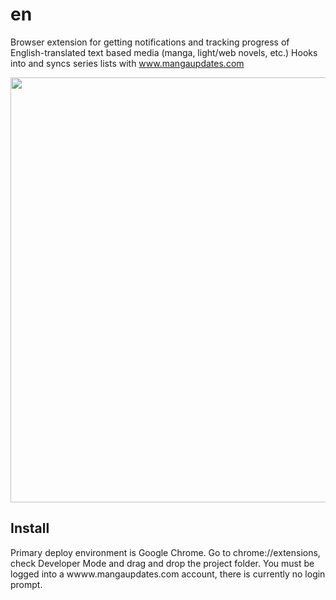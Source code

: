 # en

Browser extension for getting notifications and tracking progress of English-translated text based media (manga, light/web novels, etc.) Hooks into and syncs series lists with www.mangaupdates.com

<p align="center">
  <img width="530" height="680" src="https://github.com/dustysys/en/blob/dev/img/sample_list.PNG?raw=true">
</p>

## Install

Primary deploy environment is Google Chrome. Go to chrome://extensions, check Developer Mode and drag and drop the project folder. You must be logged into a wwww.mangaupdates.com account, there is currently no login prompt.